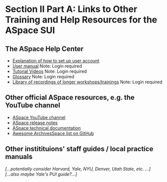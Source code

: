 # Section II Part A: Links to Other Training and Help Resources for the ASpace SUI

## The ASpace Help Center

- [Explanation of how to set up user account](https://archivesspace.atlassian.net/wiki/spaces/ADC/pages/917045261/ArchivesSpace+Help+Center)
- [User manual](https://archivesspace.atlassian.net/wiki/spaces/ArchivesSpaceUserManual/pages/909934631/ArchivesSpace+User+Manual) Note: Login required
- [Tutorial Videos](https://archivesspace.atlassian.net/wiki/spaces/ArchivesSpaceUserManual/pages/910032919/ArchivesSpace+User+Tutorial+Videos) Note: Login required
- [Glossary](https://archivesspace.atlassian.net/wiki/spaces/ArchivesSpaceUserManual/pages/894828545/Glossary) Note: Login required
- [Library of recordings of longer workshops/trainings](https://archivesspace.atlassian.net/wiki/spaces/ArchivesSpaceUserManual/pages/3185901569/ArchivesSpace+Training+Recordings) Note: Login required

## Other official ASpace resources, e.g. the YouTube channel

- [ASpace YouTube channel](https://www.youtube.com/channel/UCxR6D-UlSx6N6UWTeqHTjzA)
- [ASpace release notes](https://github.com/archivesspace/archivesspace/releases)
- [ASpace technical documentation](https://github.com/archivesspace/tech-docs)
- [Awesome ArchivesSpace list on GitHub](https://github.com/archivesspace/awesome-archivesspace)

## Other institituions' staff guides / local practice manuals

*[...potentially consider Harvard, Yale, NYU, Denver, Utah State, etc. ...]*
*[...also maybe Yale's PUI guide?...]*
